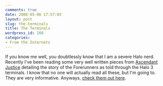 ```yaml
---
comments: true
date: 2008-05-06 17:57:03
layout: post
slug: the-terminals
title: The Terminals
wordpress_id: 160
categories:
- From the Internets
---
```


If you know me well, you doubtlessly know that I am a severe Halo nerd. Recently I've been reading some very well written pieces from [Ascendant Justice](http://blog.ascendantjustice.com/) detailing the story of the Forerunners as told through the Halo 3 terminals. I know that no one will actually read all these, but I'm going to. They are very informative. Anyways, [check them out here](http://blog.ascendantjustice.com/halo-3/the-terminals/).
